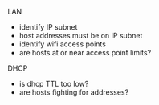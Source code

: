 LAN

- identify IP subnet
- host addresses must be on IP subnet
- identify wifi access points
- are hosts at or near access point limits?

DHCP

- is dhcp TTL too low?
- are hosts fighting for addresses?

